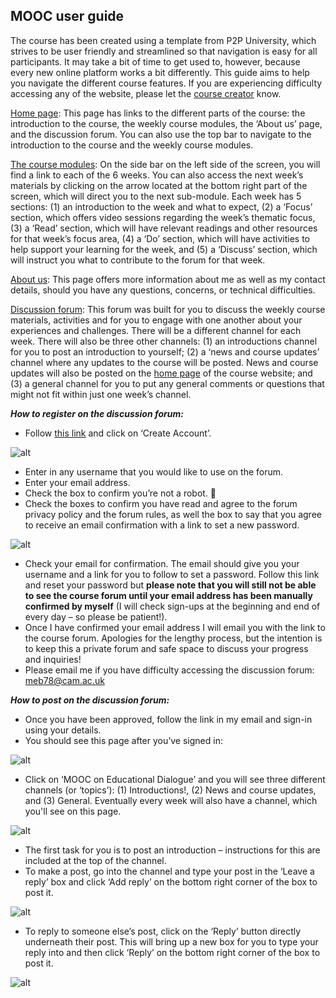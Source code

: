 ## MOOC user guide

The course has been created using a template from P2P University, which strives to be user friendly and streamlined so that navigation is easy for all participants. It may take a bit of time to get used to, however, because every new online platform works a bit differently. This guide aims to help you navigate the different course features. If you are experiencing difficulty accessing any of the website, please let the [course creator](https://mbrugha.github.io/course-in-a-box/about-us/) know.

[Home page](https://mbrugha.github.io/course-in-a-box/): This page has links to the different parts of the course: the introduction to the course, the weekly course modules, the ‘About us’ page, and the discussion forum. You can also use the top bar to navigate to the introduction to the course and the weekly course modules.

[The course modules](https://mbrugha.github.io/course-in-a-box/modules/the%20course%20modules/wk-1/): On the side bar on the left side of the screen, you will find a link to each of the 6 weeks. You can also access the next week’s materials by clicking on the arrow located at the bottom right part of the screen, which will direct you to the next sub-module. Each week has 5 sections: (1) an introduction to the week and what to expect, (2) a ‘Focus’ section, which offers video sessions regarding the week’s thematic focus, (3) a ‘Read’ section, which will have relevant readings and other resources for that week’s focus area, (4) a ‘Do’ section, which will have activities to help support your learning for the week, and (5) a ‘Discuss’ section, which will instruct you what to contribute to the forum for that week.

[About us](https://mbrugha.github.io/course-in-a-box/about-us/): This page offers more information about me as well as my contact details, should you have any questions, concerns, or technical difficulties.

[Discussion forum](https://www.edudialogue.org/forum/dialogue-mooc-on-dialogue/): This forum was built for you to discuss the weekly course materials, activities and for you to engage with one another about your experiences and challenges. There will be a different channel for each week. There will also be three other channels: (1) an introductions channel for you to post an introduction to yourself; (2) a ‘news and course updates’ channel where any updates to the course will be posted. News and course updates will also be posted on the [home page](https://mbrugha.github.io/course-in-a-box/) of the course website; and (3) a general channel for you to put any general comments or questions that might not fit within just one week’s channel.


**_How to register on the discussion forum:_**

* Follow [this link](https://www.edudialogue.org/forum/dialogue-mooc-on-dialogue/) and click on ‘Create Account’.

![alt](https://mbrugha.github.io/course-in-a-box/img/mooc_screenshot1.png)

* Enter in any username that you would like to use on the forum.
* Enter your email address.
* Check the box to confirm you’re not a robot. 🤖
* Check the boxes to confirm you have read and agree to the forum privacy policy and the forum rules, as well the box to say that you agree to receive an email confirmation with a link to set a new password.

![alt](https://mbrugha.github.io/course-in-a-box/img/mooc_screenshot2.png)

* Check your email for confirmation. The email should give you your username and a link for you to follow to set a password. Follow this link and reset your password but **please note that you will still not be able to see the course forum until your email address has been manually confirmed by myself** (I will check sign-ups at the beginning and end of every day – so please be patient!).
* Once I have confirmed your email address I will email you with the link to the course forum. Apologies for the lengthy process, but the intention is to keep this a private forum and safe space to discuss your progress and inquiries!
* Please email me if you have difficulty accessing the discussion forum: meb78@cam.ac.uk

 
**_How to post on the discussion forum:_**

* Once you have been approved, follow the link in my email and sign-in using your details.
* You should see this page after you’ve signed in:

![alt](https://mbrugha.github.io/course-in-a-box/img/mooc_screenshot3.png)

* Click on ‘MOOC on Educational Dialogue’ and you will see three different channels (or ‘topics’): (1) Introductions!, (2) News and course updates, and (3) General. Eventually every week will also have a channel, which you'll see on this page.

![alt](https://mbrugha.github.io/course-in-a-box/img/mooc_screenshot4.png)

* The first task for you is to post an introduction – instructions for this are included at the top of the channel.
* To make a post, go into the channel and type your post in the ‘Leave a reply’ box and click ‘Add reply’ on the bottom right corner of the box to post it.

![alt](https://mbrugha.github.io/course-in-a-box/img/mooc_screenshot5.png)

* To reply to someone else’s post, click on the ‘Reply’ button directly underneath their post. This will bring up a new box for you to type your reply into and then click ‘Reply’ on the bottom right corner of the box to post it.

![alt](https://mbrugha.github.io/course-in-a-box/img/mooc_screenshot6.png)
